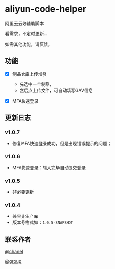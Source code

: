 # aliyun-code-helper
阿里云云效辅助脚本

看需求，不定时更新...

如需其他功能，请反馈。

## 功能
- [x] 制品仓库上传增强
  - 先选中一个制品，
  - 然后点上传文件，可自动填写GAV信息

- [x] MFA快速登录

## 更新日志
### v1.0.7
- 修复MFA快速登录成功，但是出现错误提示的问题；

### v1.0.6
- MFA快速登录：输入完毕自动提交登录

### v1.0.5
- 非必要更新

### v1.0.4
- 兼容非生产库
- 版本号格式如：```1.0.5-SNAPSHOT```

## 联系作者
[@chanel](https://t.me/tcbmqy)

[@group](https://t.me/tgbmqy)

